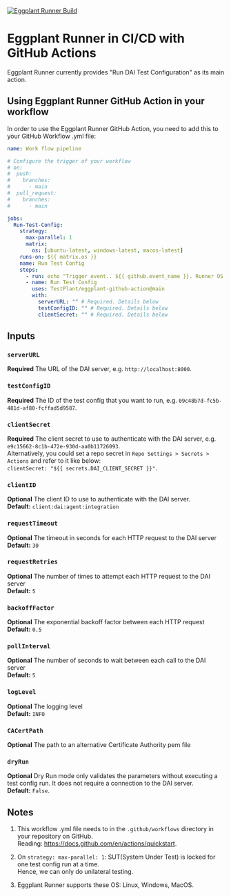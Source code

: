 [![Eggplant Runner Build](https://github.com/TestPlant/eggplant-github-action/actions/workflows/eggplant-runner-demo.yml/badge.svg)](https://github.com/TestPlant/eggplant-github-action/actions/workflows/eggplant-runner-demo.yml)

# Eggplant Runner in CI/CD with GitHub Actions

Eggplant Runner currently provides "Run DAI Test Configuration" as its main action.

## Using Eggplant Runner GitHub Action in your workflow

In order to use the Eggplant Runner GitHub Action, you need to add this to your GitHub Workflow .yml file:

```yaml
name: Work flow pipeline

# Configure the trigger of your workflow
# on:
#  push:
#    branches:
#      - main
#  pull_request:
#    branches:
#      - main

jobs:
  Run-Test-Config:
    strategy:
      max-parallel: 1
      matrix:
        os: [ubuntu-latest, windows-latest, macos-latest]
    runs-on: ${{ matrix.os }}
    name: Run Test Config
    steps:
      - run: echo "Trigger event.. ${{ github.event_name }}. Runner OS.. ${{ runner.os }}."
      - name: Run Test Config
        uses: TestPlant/eggplant-github-action@main
        with:
          serverURL: "" # Required. Details below
          testConfigID: "" # Required. Details below
          clientSecret: "" # Required. Details below
```

## Inputs

### `serverURL`
**Required** The URL of the DAI server, e.g. `http://localhost:8000`.

### `testConfigID`
**Required** The ID of the test config that you want to run, e.g. `09c48b7d-fc5b-481d-af80-fcffad5d9587`.

### `clientSecret`
**Required** The client secret to use to authenticate with the DAI server, e.g. `e9c15662-8c1b-472e-930d-aa0b11726093`.<br />
             Alternatively, you could set a repo secret in `Repo Settings > Secrets > Actions` and refer to it like below:<br />
             `clientSecret: "${{ secrets.DAI_CLIENT_SECRET }}"`.
             
### `clientID`
**Optional** The client ID to use to authenticate with the DAI server.<br />
**Default:** `client:dai:agent:integration`

### `requestTimeout`
**Optional** The timeout in seconds for each HTTP request to the DAI server<br />
**Default:** `30`

### `requestRetries`
**Optional** The number of times to attempt each HTTP request to the DAI server<br />
**Default:** `5`

### `backoffFactor`
**Optional** The exponential backoff factor between each HTTP request<br />
**Default:** `0.5`

### `pollInterval`
**Optional** The number of seconds to wait between each call to the DAI server<br />
**Default:** `5`

### `logLevel`
**Optional** The logging level<br />
**Default:** `INFO`

### `CACertPath`
**Optional** The path to an alternative Certificate Authority pem file<br />

### `dryRun`
**Optional** Dry Run mode only validates the parameters without executing a test config run. It does not require a connection to the DAI server.<br />
**Default:** `False`.


## Notes

1. This workflow .yml file needs to in the `.github/workflows` directory in your repository on GitHub.<br />
Reading: https://docs.github.com/en/actions/quickstart.


2. On `strategy: max-parallel: 1`: SUT(System Under Test) is locked for one test config run at a time.<br />
Hence, we can only do unilateral testing.


3. Eggplant Runner supports these OS: Linux, Windows, MacOS.
